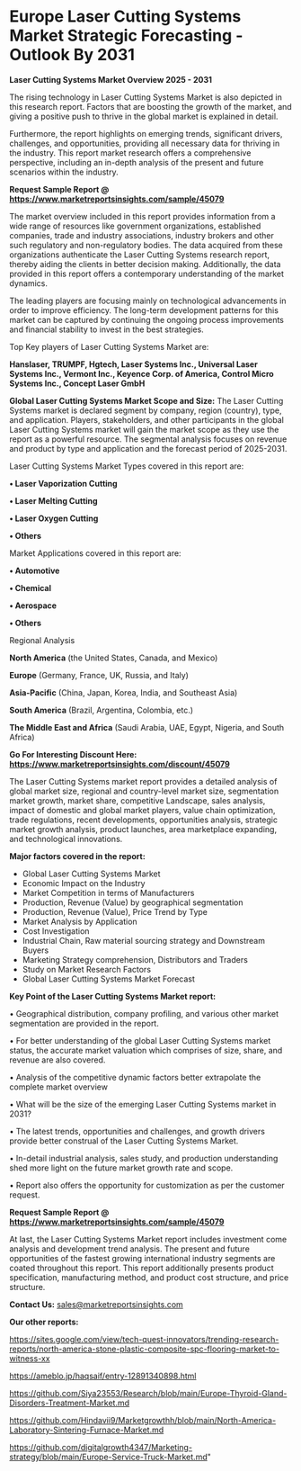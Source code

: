 # Europe Laser Cutting Systems Market Strategic Forecasting - Outlook By 2031

<Strong> Laser Cutting Systems Market Overview 2025 - 2031</strong>

The rising technology in Laser Cutting Systems Market is also depicted in this research report. Factors that are boosting the growth of the market, and giving a positive push to thrive in the global market is explained in detail.

Furthermore, the report highlights on emerging trends, significant drivers, challenges, and opportunities, providing all necessary data for thriving in the industry. This report market research offers a comprehensive perspective, including an in-depth analysis of the present and future scenarios within the industry.

<strong>Request Sample Report @ <a href=https://www.marketreportsinsights.com/sample/45079>https://www.marketreportsinsights.com/sample/45079</a></strong>

The market overview included in this report provides information from a wide range of resources like government organizations, established companies, trade and industry associations, industry brokers and other such regulatory and non-regulatory bodies. The data acquired from these organizations authenticate the Laser Cutting Systems research report, thereby aiding the clients in better decision making. Additionally, the data provided in this report offers a contemporary understanding of the market dynamics.

The leading players are focusing mainly on technological advancements in order to improve efficiency. The long-term development patterns for this market can be captured by continuing the ongoing process improvements and financial stability to invest in the best strategies.

Top Key players of Laser Cutting Systems Market are:

<strong>Hanslaser, TRUMPF, Hgtech, Laser Systems Inc., Universal Laser Systems Inc., Vermont Inc., Keyence Corp. of America, Control Micro Systems Inc., Concept Laser GmbH</strong>

<strong><b>Global Laser Cutting Systems Market Scope and Size:</b></strong>
The Laser Cutting Systems market is declared segment by company, region (country), type, and application. Players, stakeholders, and other participants in the global Laser Cutting Systems market will gain the market scope as they use the report as a powerful resource. The segmental analysis focuses on revenue and product by type and application and the forecast period of 2025-2031.

Laser Cutting Systems Market Types covered in this report are:

<strong>•  Laser Vaporization Cutting

•  Laser Melting Cutting

•  Laser Oxygen Cutting

•  Others</strong>

Market Applications covered in this report are:

<strong>•  Automotive

•  Chemical

•  Aerospace

•  Others</strong> 

Regional Analysis

<strong>North America</strong> (the United States, Canada, and Mexico)

<strong>Europe</strong> (Germany, France, UK, Russia, and Italy)

<strong>Asia-Pacific</strong> (China, Japan, Korea, India, and Southeast Asia)

<strong>South America</strong> (Brazil, Argentina, Colombia, etc.)

<strong>The Middle East and Africa</strong> (Saudi Arabia, UAE, Egypt, Nigeria, and South Africa)

<strong>Go For Interesting Discount Here: <a href=https://www.marketreportsinsights.com/discount/45079>https://www.marketreportsinsights.com/discount/45079</a></strong>

The Laser Cutting Systems market report provides a detailed analysis of global market size, regional and country-level market size, segmentation market growth, market share, competitive Landscape, sales analysis, impact of domestic and global market players, value chain optimization, trade regulations, recent developments, opportunities analysis, strategic market growth analysis, product launches, area marketplace expanding, and technological innovations.

<strong><b>Major factors covered in the report:</b></strong>
<ul>
  <li>Global Laser Cutting Systems Market </li>
  <li>Economic Impact on the Industry</li>
  <li>Market Competition in terms of Manufacturers</li>
  <li>Production, Revenue (Value) by geographical segmentation</li>
  <li>Production, Revenue (Value), Price Trend by Type</li>
  <li>Market Analysis by Application</li>
  <li>Cost Investigation</li>
  <li>Industrial Chain, Raw material sourcing strategy and Downstream Buyers</li>
  <li>Marketing Strategy comprehension, Distributors and Traders</li>
  <li>Study on Market Research Factors</li>
  <li>Global Laser Cutting Systems Market Forecast</li>
</ul>

<strong><b>Key Point of the Laser Cutting Systems Market report:</b></strong>

• Geographical distribution, company profiling, and various other market segmentation are provided in the report.

• For better understanding of the global Laser Cutting Systems market status, the accurate market valuation which comprises of size, share, and revenue are also covered.

• Analysis of the competitive dynamic factors better extrapolate the complete market overview

• What will be the size of the emerging Laser Cutting Systems market in 2031?

• The latest trends, opportunities and challenges, and growth drivers provide better construal of the Laser Cutting Systems Market.

• In-detail industrial analysis, sales study, and production understanding shed more light on the future market growth rate and scope.

• Report also offers the opportunity for customization as per the customer request.

<strong>Request Sample Report @ <a href=https://www.marketreportsinsights.com/sample/45079>https://www.marketreportsinsights.com/sample/45079</a></strong>

At last, the Laser Cutting Systems Market report includes investment come analysis and development trend analysis. The present and future opportunities of the fastest growing international industry segments are coated throughout this report. This report additionally presents product specification, manufacturing method, and product cost structure, and price structure.

<strong>Contact Us:</strong>
sales@marketreportsinsights.com

<strong>Our other reports:</strong>

<a href=https://sites.google.com/view/tech-quest-innovators/trending-research-reports/north-america-stone-plastic-composite-spc-flooring-market-to-witness-xx>https://sites.google.com/view/tech-quest-innovators/trending-research-reports/north-america-stone-plastic-composite-spc-flooring-market-to-witness-xx</a>

<a href=https://ameblo.jp/haqsaif/entry-12891340898.html>https://ameblo.jp/haqsaif/entry-12891340898.html</a>

<a href=https://github.com/Siya23553/Research/blob/main/Europe-Thyroid-Gland-Disorders-Treatment-Market.md>https://github.com/Siya23553/Research/blob/main/Europe-Thyroid-Gland-Disorders-Treatment-Market.md</a>

<a href=https://github.com/Hindavii9/Marketgrowthh/blob/main/North-America-Laboratory-Sintering-Furnace-Market.md>https://github.com/Hindavii9/Marketgrowthh/blob/main/North-America-Laboratory-Sintering-Furnace-Market.md</a>

<a href=https://github.com/digitalgrowth4347/Marketing-strategy/blob/main/Europe-Service-Truck-Market.md>https://github.com/digitalgrowth4347/Marketing-strategy/blob/main/Europe-Service-Truck-Market.md</a>"
